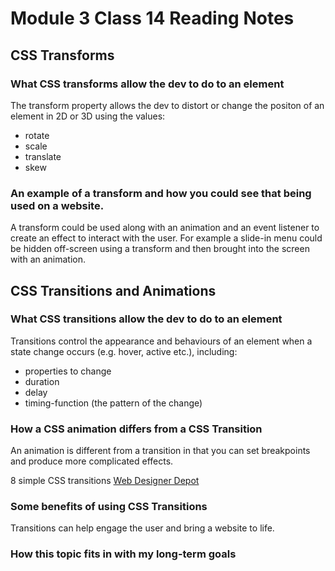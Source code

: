 # Module 3 Class 14 Reading Notes

## CSS Transforms

### What CSS transforms allow the dev to do to an element

The transform property allows the dev to distort or change the positon of an element in 2D or 3D using the values:

- rotate
- scale
- translate
- skew

### An example of a transform and how you could see that being used on a website.

A transform could be used along with an animation and an event listener to create an effect to interact with the user. For example a slide-in menu could be hidden off-screen using a transform and then brought into the screen with an animation.

## CSS Transitions and Animations

### What CSS transitions allow the dev to do to an element

Transitions control the appearance and behaviours of an element when a state change occurs (e.g. hover, active etc.), including:

- properties to change
- duration
- delay
- timing-function (the pattern of the change)

### How a CSS animation differs from a CSS Transition

An animation is different from a transition in that you can set breakpoints and produce more complicated effects.

8 simple CSS transitions [Web Designer Depot](https://www.webdesignerdepot.com/2014/05/8-simple-css3-transitions-that-will-wow-your-users)

### Some benefits of using CSS Transitions

Transitions can help engage the user and bring a website to life.

### How this topic fits in with my long-term goals
